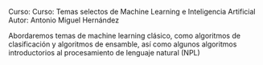 Curso: Curso: Temas selectos de Machine Learning e Inteligencia Artificial
Autor: Antonio Miguel Hernández

Abordaremos temas de machine learning clásico, como algoritmos de clasificación y algoritmos de ensamble, así como algunos algoritmos introductorios al procesamiento de lenguaje natural (NPL)
